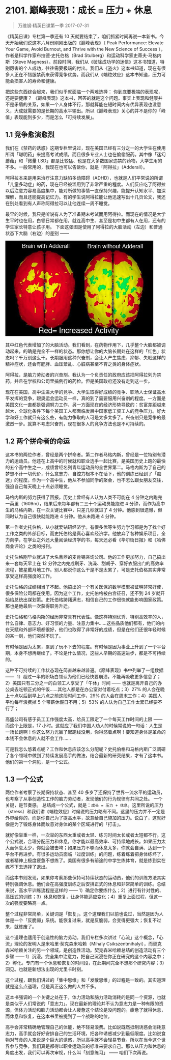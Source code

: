 # 2101. 巅峰表现1：成长 = 压力 + 休息
> 万维钢·精英日课第一季
2017-07-31

《精英日课》专栏第一季还有 10 天就要结束了，咱们抓紧时间再说一本新书。今天开始我们说这本六月份刚刚出版的《巅峰表现》（ Peak Performance: Elevate Your Game, Avoid Burnout, and Thrive with the New Science of Success ），作者是科学作家布拉德·史托伯格（Brad Stulberg）和运动科学家史蒂夫·马格内斯（Steve Magness）。前段时间，我们从《破除成功学的迷信》这本书知道，特别厉害的个人成功，往往需要极端的付出。我们从《盗火》这本书知道，现在有很多人正在不惜服禁药来获得竞争优势。而我们从《端粒效应》这本书知道，压力可能会损害人的寿命和健康。

把这些东西综合起来，我们似乎就面临一个两难选择： 你到底要极端的表现呢，还是要健康？ 《巅峰表现》这本书，回答的就是这个问题。事实上表现和健康并不是矛盾的关系，如果一个人身体不行，那就算能在短时间内有优异表现也没意义，大成就需要的是长期的高水平输出。所以《巅峰表现》关心的并不是你的「峰值」表现能到多少，而是怎么「可持续发展」。 

## 1.1 竞争愈演愈烈

我们在《禁药的诱惑》这期专栏里说过，现在美国已经有三分之一的大学生在使用所谓「聪明药」来提高考试成绩，而且很多专业人士也在偷偷服药。其中像「迷幻蘑菇」和「微量 LSD」都是比较猛、也是在大多数国家违禁的药物，大学生用的不多。一般常用的，我现在也可以告诉你，就是「阿得拉」（Adderall）。

阿得拉本来是用来治疗注意力缺陷多动障碍（ADHD），也就是人们平常说的所谓「儿童多动症」的药，现在已经被滥用到了非常严重的程度。人们反应吃了阿得拉以后注意力容易高度集中，能对所做的事情一直保持兴趣，能提升认知水平、加深理解，而且还能提高记忆力。有的学生说阿得拉能让他迅速写出十几页论文，我还在别处看到有人声称阿得拉可以让他连续一周不睡觉。

最早的时候，我只是听说有人为了准备期末考试而用阿得拉。而现在的情况是大学生平时也在用，白领日常都在用，就连高中生、甚至是初中生都有人在用，还有的学生家长特意让孩子用。 下面这张图是使用了阿得拉的大脑活动（左边）和普通状态下大脑（右边）的差别 —— 

![](./res/2019119.jpg)

其中红色代表增加了的大脑活动。我们看到，在药物作用下，几乎整个大脑都被调动起来，的确是完全不一样的状态。那你想让你的大脑长期处在这样的「红色」状态吗？千万别这么干。长期服用这种兴奋剂，会让人产生焦虑、抑郁、失眠这样的精神症状，还会有肥胖、血压紊乱、心脏病甚至不育之类的身体症状。

阿得拉，是脑力劳动者的兴奋剂。我认为一个负责任的政府应该把阿得拉列为禁药，并且在学校和公司里搞例行的药检。但是美国政府还没有走到这一步。

现在在美国，高中生进大学的竞争、大学生取得好成绩的竞争、职场人士保证高水平发挥的竞争，跟奥运会运动员一样，真的到了需要服用兴奋剂的程度。一方面是美国文化一直都是强调努力工作，另一方面现在的经济形势导致的：贫富差距越来越大，全球化条件下每个美国工人都面临发展中国家低工资工人的竞争压力。好大学和好工作就只有这么些，有能力争取的人可是太多太多了。兴奋剂只是竞争的最激烈一步。就算不考虑兴奋剂，现在很多人的竞争方法也是不可持续的。 

## 1.2 两个拼命者的命运

这本书的两位作者，曾经是两个拼命者。第二作者马格内斯，曾经是一位特别有潜力的运动员。他还在上高中的时候就和职业选手一起比赛，是美国历史上跑的最快的五个高中生之一，成绩曾经名列青年运动员的全世界第二。马格内斯为了自己的梦想不计一切代价，什么意志力、自控力根本不在话下，他的训练已经到了「痴迷」的程度。作为一个高中生，他从不参加同学的聚会，也不怎么跟女朋友交往，强迫自己每天晚上十点必须睡觉。

马格内斯的努力获得了回报。历史上曾经有人认为人类不可能在 4 分钟之内跑完一英里（1609m），结果后来每年都有二三十个运动员能跑进 4 分钟，而作为高中生的马格内斯，在一次关键比赛中，只差几秒就进了 4 分钟。他感到很遗憾，但同时认为自己很快就能跑进 4 分钟。他从未跑进 4 分钟。

第一作者史托伯格，从小就爱钻研经济学。有很多优等生努力学习都是为了找个好工作之类的外部目标，而史托伯格是真心喜欢经济学。他放弃了各种娱乐项目，全力向学，在学业之外还大量阅读经济学的书，每天还必看《华尔街日报》和《哈佛商业评论》之类的报刊。

史托伯格刚毕业就进了大名鼎鼎的麦肯锡咨询公司。他的工作更加努力，自己搞出来一套每天早上在 12 分钟之内完成刷牙、洗澡、刮胡子、穿好衣服出门的高效率流程，披星戴月地工作。别人都说你这么干是不是太累了，可是史托伯格其实非常享受这样高强度的工作。

史托伯格的成绩相当了不起。他搞出的一个有关医保的数学模型被证明非常好使，很多保险公司都在使用。因为这个工作，史托伯格被白宫征召，还不到 24 岁就开始给总统出谋划策。史托伯格踌躇满志，相信自己的工作很快就能影响国家政策。那也是他最后一次获得职务升迁。

史托伯格和马格内斯的经历非常具有代表性。像这样特别优秀、特别高效率的人，什么自律、意志力、好习惯的力量、注意力集中……这些品质他们都有，他们的内在天赋和外部环境都很好，他们也取得了非常好的成绩，但是在他们还很年轻时候的某一刻，他们突然不玩了。

有时候是因为太累，累到了玩不下去的程度。有时候是因为事业上升到了一个平台期，本身不想再继续了。不论是什么情况，这些人早期的高速进步，都是不可持续的。

这种不可持续的工作状态现在简直越来越普遍。《巅峰表现》书中列举了一组数据 ——  1）超过一半的职场白领认为他们已经快要崩溃，不能再吸收更多信息了；2）美国只有三分之一的白领工人享受了「午休」时间 —— 也就是离开自己的办公桌去吃顿正式的午饭……其他人都是在办公室对付着吃点；3）27% 的人会在晚上十点以后到早上六点之前这段时间工作，29% 的人会在周末工作；4）美国人平均每年浪费掉 5 个带薪休假日不用；5）53% 的人认为自己工作太累已经要不行了；

高盛公司有感于员工工作强度太高，给员工限定了一个每天工作时间的上限 —— 而这个上限是，17 小时。这就应了我们中国人劝人的时候常说的一句话：人生是一场长跑啊！你这么努力光赢了起跑线没用，你得悠着点啊！要知道身体是革命的本钱不会休息的人就不会工作……

可是我怎么悠着点呢？工作和休息应该怎么分配呢？史托伯格和马格内斯广泛调研了各个领域中做到了持续发展高手的做法，结合最新的研究结果，才有了这本书。他们的第一个洞见，是一个公式。 

## 1.3 一个公式

两位作者考察了长期保持状态、甚至 40 多岁了还保持了世界一流水平的运动员，也考察了从事创造性工作的脑力劳动者，发现他们的行为规律有共同之处。 一个关键，是节奏感。 总结成一个公式，就是：`成长 = 压力 + 休息`。这里所说的压力（stress）和我们讲《端粒效应》时候说的压力略有不同。这里的压力并不一定是外界给你的，而是你自己为了提高水平，故意给自己施加的压力。说白了，这就好像是为了锻炼身体而故意对身体的某个区域进行的「打击」。

就好像举重一样，一次举的东西太重或者太轻、练习时间太长或者太短都不行。这个公式说，合理分配压力和休息，你才能以最高效率、可持续地成长。如果压力太大而休息太少，你就会被击垮；如果压力不够而休息太多，你就会自满、达到一个平台不再进步。有很多运动员面临「过度训练」的问题，练着练着把身体练坏了，或者精神上极度疲惫不想练了。美国有很多有前途的中学生练体育，就是练到实在练不下去选择了退出。

而这本书则发现，如果你考察那些保持可持续状态的运动员，他们的训练方法其实特别强调休息。他们会在高强度训练之后安排正式的休息和非常简单的训练。总结来说，高水平训练流程是这样的 —— 1）确定你要练什么；2）进行有针对性的、高压式的训练；3）休息和恢复，让身体能适应变化；4）重复上面过程，但这一次的强度要略高一点。

整个过程非常简单，关键词是「恢复」。这个道理我们以前也说过，当然是因为人体是一个「反脆弱」系统。能恢复过来，就是反脆弱，会变得更强大；恢复不过来，就练废了。

这个道理也适用于创造性的脑力劳动。我们专栏多次讲过「心流」这个概念，「心流」理论的发明人是米哈里·契克森米哈赖（Mihaly Csikszentmihalyi），而契克森米哈赖关注的另一个领域，是创造性活动。契克森米哈赖总结的创造活动有三个步骤 —— 1）沉浸。完全集中注意力，把自己沉浸在你正在研究的这个内容之中；2）孵化。专门有一个休息和恢复的时间段，在此期间完全不想那个研究内容；3）洞见。也就是新想法出现的尤里卡时刻。

这个过程，跟我们讲过的「集中思维」和「发散思维」的过程是一致的。其实道理就是这么点道理，但是真正这么做的人并不多。

这本书强调的一个关键之处在于，体力活动和脑力活动消耗的是同一个资源，也就是类似于人们常说的「意志力」。现在最新的理论并不认为意志力是一种有限的资源，但体力活动和脑力活动都会让人疲惫这个结论是没问题的。疲惫了就得休息，而休息和恢复，在这本书里被提到了一个战略的地位。

高手会非常精确地管理自己的体能，绝不轻易浪费。比如说既然抵制诱惑会消耗意志力，高手就会好好安排自己的生活环境，把各种诱惑减少到最低限度。比如说食物对节食的人来说是个巨大的诱惑，所以高手就不会轻易节食。所以在当今这个世界参与竞争，我们真是都得以职业运动员的标准来要求自己。那么从压力和休息的角度出发，我们可以再次审视，什么叫「刻意练习」 —— 咱们下次再说。